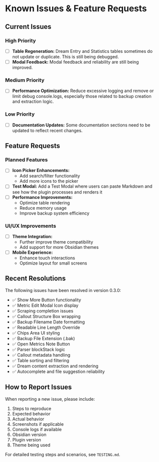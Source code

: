 # Known Issues & Feature Requests

## Current Issues

### High Priority
- [ ] **Table Regeneration:** Dream Entry and Statistics tables sometimes do not update or duplicate. This is still being debugged.
- [ ] **Modal Feedback:** Modal feedback and reliability are still being improved.

### Medium Priority
- [ ] **Performance Optimization:** Reduce excessive logging and remove or limit debug console.logs, especially those related to backup creation and extraction logic.

### Low Priority
- [ ] **Documentation Updates:** Some documentation sections need to be updated to reflect recent changes.

## Feature Requests

### Planned Features
- [ ] **Icon Picker Enhancements:**
  - Add search/filter functionality
  - Add more icons to the picker
- [ ] **Test Modal:** Add a Test Modal where users can paste Markdown and see how the plugin processes and renders it
- [ ] **Performance Improvements:**
  - Optimize table rendering
  - Reduce memory usage
  - Improve backup system efficiency

### UI/UX Improvements
- [ ] **Theme Integration:**
  - Further improve theme compatibility
  - Add support for more Obsidian themes
- [ ] **Mobile Experience:**
  - Enhance touch interactions
  - Optimize layout for small screens

## Recent Resolutions

The following issues have been resolved in version 0.3.0:
- ✅ Show More Button functionality
- ✅ Metric Edit Modal Icon display
- ✅ Scraping completion issues
- ✅ Callout Structure Box wrapping
- ✅ Backup Filename Date formatting
- ✅ Readable Line Length Override
- ✅ Chips Area UI styling
- ✅ Backup File Extension (.bak)
- ✅ Open Metrics Note Button
- ✅ Parser blockStack logic
- ✅ Callout metadata handling
- ✅ Table sorting and filtering
- ✅ Dream content extraction and rendering
- ✅ Autocomplete and file suggestion reliability

## How to Report Issues

When reporting a new issue, please include:
1. Steps to reproduce
2. Expected behavior
3. Actual behavior
4. Screenshots if applicable
5. Console logs if available
6. Obsidian version
7. Plugin version
8. Theme being used

For detailed testing steps and scenarios, see `TESTING.md`.
